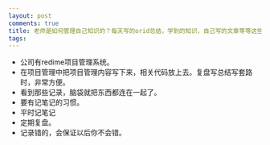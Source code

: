 ```yaml
---
layout: post
comments: true
title: 老师是如何管理自己知识的？每天写的orid总结，学到的知识，自己写的文章等等这些是怎么做到有效的管理以便于以后的查看和使用呢？
tags: 
---
```

- 公司有redime项目管理系统。
- 在项目管理中把项目管理内容写下来，相关代码放上去。复盘写总结写套路时，非常方便。
- 看到那些记录，脑袋就把东西都连在一起了。
- 要有记笔记的习惯。
- 平时记笔记
- 定期复盘。
- 记录错的，会保证以后你不会错。


